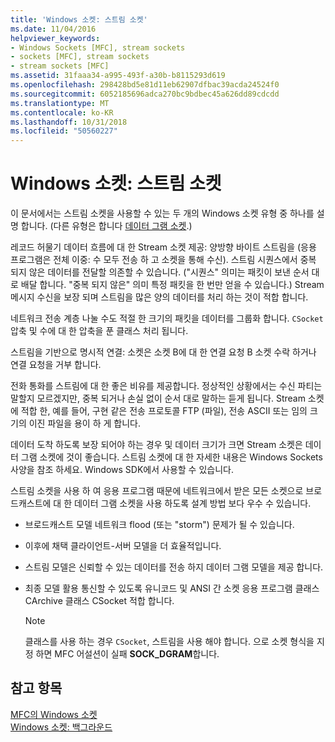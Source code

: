 ```yaml
---
title: 'Windows 소켓: 스트림 소켓'
ms.date: 11/04/2016
helpviewer_keywords:
- Windows Sockets [MFC], stream sockets
- sockets [MFC], stream sockets
- stream sockets [MFC]
ms.assetid: 31faaa34-a995-493f-a30b-b8115293d619
ms.openlocfilehash: 298428bd5e81d11eb62907dfbac39acda24524f0
ms.sourcegitcommit: 6052185696adca270bc9bdbec45a626dd89cdcdd
ms.translationtype: MT
ms.contentlocale: ko-KR
ms.lasthandoff: 10/31/2018
ms.locfileid: "50560227"
---
```

# <a name="windows-sockets-stream-sockets"></a>Windows 소켓: 스트림 소켓

이 문서에서는 스트림 소켓을 사용할 수 있는 두 개의 Windows 소켓 유형 중 하나를 설명 합니다. (다른 유형은 합니다 [데이터 그램 소켓](../mfc/windows-sockets-datagram-sockets.md).)

레코드 허물기 데이터 흐름에 대 한 Stream 소켓 제공: 양방향 바이트 스트림을 (응용 프로그램은 전체 이중: 수 모두 전송 하 고 소켓을 통해 수신). 스트림 시퀀스에서 중복 되지 않은 데이터를 전달할 의존할 수 있습니다. ("시퀀스" 의미는 패킷이 보낸 순서 대로 배달 합니다. "중복 되지 않은" 의미 특정 패킷을 한 번만 얻을 수 있습니다.) Stream 메시지 수신을 보장 되며 스트림을 많은 양의 데이터를 처리 하는 것이 적합 합니다.

네트워크 전송 계층 나눌 수도 적절 한 크기의 패킷을 데이터를 그룹화 합니다. `CSocket` 압축 및 수에 대 한 압축을 푼 클래스 처리 됩니다.

스트림을 기반으로 명시적 연결: 소켓은 소켓 B에 대 한 연결 요청 B 소켓 수락 하거나 연결 요청을 거부 합니다.

전화 통화를 스트림에 대 한 좋은 비유를 제공합니다. 정상적인 상황에서는 수신 파티는 말할지 모르겠지만, 중복 되거나 손실 없이 순서 대로 말하는 듣게 됩니다. Stream 소켓에 적합 한, 예를 들어, 구현 같은 전송 프로토콜 FTP (파일), 전송 ASCII 또는 임의 크기의 이진 파일을 용이 하 게 합니다.

데이터 도착 하도록 보장 되어야 하는 경우 및 데이터 크기가 크면 Stream 소켓은 데이터 그램 소켓에 것이 좋습니다. 스트림 소켓에 대 한 자세한 내용은 Windows Sockets 사양을 참조 하세요. Windows SDK에서 사용할 수 있습니다.

스트림 소켓을 사용 하 여 응용 프로그램 때문에 네트워크에서 받은 모든 소켓으로 브로드캐스트에 대 한 데이터 그램 소켓을 사용 하도록 설계 방법 보다 우수 수 있습니다.

- 브로드캐스트 모델 네트워크 flood (또는 "storm") 문제가 될 수 있습니다.

- 이후에 채택 클라이언트-서버 모델을 더 효율적입니다.

- 스트림 모델은 신뢰할 수 있는 데이터를 전송 하지 데이터 그램 모델을 제공 합니다.

- 최종 모델 활용 통신할 수 있도록 유니코드 및 ANSI 간 소켓 응용 프로그램 클래스 CArchive 클래스 CSocket 적합 합니다.

    > [!NOTE]
    >  클래스를 사용 하는 경우 `CSocket`, 스트림을 사용 해야 합니다. 으로 소켓 형식을 지정 하면 MFC 어설션이 실패 **SOCK_DGRAM**합니다.

## <a name="see-also"></a>참고 항목

[MFC의 Windows 소켓](../mfc/windows-sockets-in-mfc.md)<br/>
[Windows 소켓: 백그라운드](../mfc/windows-sockets-background.md)

